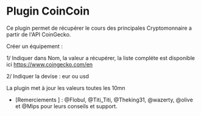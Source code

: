 # Plugin CoinCoin

Ce plugin permet de récupérer le cours des principales Cryptomonnaire a partir de l'API CoinGecko.

Créer un équipement :

1/ Indiquer dans Nom, la valeur a récupérer, la liste compléte est disponible ici https://www.coingecko.com/en

2/ Indiquer la devise : eur ou usd

La plugin met à jour les valeurs toutes les 10mn

* [Remerciements ] : @Flobul,  @Titi_Titi, @Theking31, @wazerty, @olive et @Mips pour leurs conseils et support.